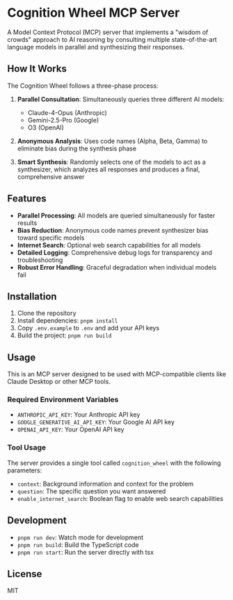# Cognition Wheel MCP Server

A Model Context Protocol (MCP) server that implements a "wisdom of crowds" approach to AI reasoning by consulting multiple state-of-the-art language models in parallel and synthesizing their responses.

## How It Works

The Cognition Wheel follows a three-phase process:

1. **Parallel Consultation**: Simultaneously queries three different AI models:
   - Claude-4-Opus (Anthropic)
   - Gemini-2.5-Pro (Google)
   - O3 (OpenAI)

2. **Anonymous Analysis**: Uses code names (Alpha, Beta, Gamma) to eliminate bias during the synthesis phase

3. **Smart Synthesis**: Randomly selects one of the models to act as a synthesizer, which analyzes all responses and produces a final, comprehensive answer

## Features

- **Parallel Processing**: All models are queried simultaneously for faster results
- **Bias Reduction**: Anonymous code names prevent synthesizer bias toward specific models
- **Internet Search**: Optional web search capabilities for all models
- **Detailed Logging**: Comprehensive debug logs for transparency and troubleshooting
- **Robust Error Handling**: Graceful degradation when individual models fail

## Installation

1. Clone the repository
2. Install dependencies: `pnpm install`
3. Copy `.env.example` to `.env` and add your API keys
4. Build the project: `pnpm run build`

## Usage

This is an MCP server designed to be used with MCP-compatible clients like Claude Desktop or other MCP tools.

### Required Environment Variables

- `ANTHROPIC_API_KEY`: Your Anthropic API key
- `GOOGLE_GENERATIVE_AI_API_KEY`: Your Google AI API key  
- `OPENAI_API_KEY`: Your OpenAI API key

### Tool Usage

The server provides a single tool called `cognition_wheel` with the following parameters:

- `context`: Background information and context for the problem
- `question`: The specific question you want answered
- `enable_internet_search`: Boolean flag to enable web search capabilities

## Development

- `pnpm run dev`: Watch mode for development
- `pnpm run build`: Build the TypeScript code
- `pnpm run start`: Run the server directly with tsx

## License

MIT 